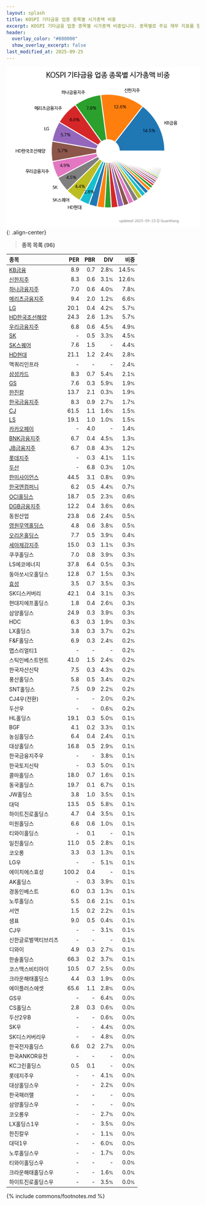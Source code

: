 ```yaml
---
layout: splash
title: KOSPI 기타금융 업종 종목별 시가총액 비중
excerpt: KOSPI 기타금융 업종 종목별 시가총액 비중입니다. 종목별로 주요 재무 지표를 함께 표시합니다.
header:
  overlay_color: "#800000"
  show_overlay_excerpt: false
last_modified_at: 2025-09-25
---
```



![KOSPI 기타금융 업종 종목별 시가총액 비중](/stats/sector/images/kospi_업종_기타금융_종목.png){: .align-center}


> **종목 목록 (96)**<a id="list"></a>

| **종목** | **PER** | **PBR** | **DIV** | **비중** |
| :------- | ------: | ------: | ------: | -------: |
| [KB금융](/105560/) | 8.9 | 0.7 | 2.8<small>%</small> | 14.5<small>%</small> |
| [신한지주](/055550/) | 8.3 | 0.6 | 3.1<small>%</small> | 12.6<small>%</small> |
| [하나금융지주](/086790/) | 7.0 | 0.6 | 4.0<small>%</small> | 7.8<small>%</small> |
| [메리츠금융지주](/138040/) | 9.4 | 2.0 | 1.2<small>%</small> | 6.6<small>%</small> |
| [LG](/003550/) | 20.1 | 0.4 | 4.2<small>%</small> | 5.7<small>%</small> |
| [HD한국조선해양](/009540/) | 24.3 | 2.6 | 1.3<small>%</small> | 5.7<small>%</small> |
| [우리금융지주](/316140/) | 6.8 | 0.6 | 4.5<small>%</small> | 4.9<small>%</small> |
| [SK](/034730/) | - | 0.5 | 3.3<small>%</small> | 4.5<small>%</small> |
| [SK스퀘어](/402340/) | 7.6 | 1.5 | - | 4.4<small>%</small> |
| [HD현대](/267250/) | 21.1 | 1.2 | 2.4<small>%</small> | 2.8<small>%</small> |
| 맥쿼리인프라 | - | - | - | 2.4<small>%</small> |
| [삼성카드](/029780/) | 8.3 | 0.7 | 5.4<small>%</small> | 2.1<small>%</small> |
| [GS](/078930/) | 7.6 | 0.3 | 5.9<small>%</small> | 1.9<small>%</small> |
| [한진칼](/180640/) | 13.7 | 2.1 | 0.3<small>%</small> | 1.9<small>%</small> |
| [한국금융지주](/071050/) | 8.3 | 0.9 | 2.7<small>%</small> | 1.7<small>%</small> |
| [CJ](/001040/) | 61.5 | 1.1 | 1.6<small>%</small> | 1.5<small>%</small> |
| [LS](/006260/) | 19.1 | 1.0 | 1.0<small>%</small> | 1.5<small>%</small> |
| [카카오페이](/377300/) | - | 4.0 | - | 1.4<small>%</small> |
| [BNK금융지주](/138930/) | 6.7 | 0.4 | 4.5<small>%</small> | 1.3<small>%</small> |
| [JB금융지주](/175330/) | 6.7 | 0.8 | 4.3<small>%</small> | 1.2<small>%</small> |
| [롯데지주](/004990/) | - | 0.3 | 4.1<small>%</small> | 1.1<small>%</small> |
| [두산](/000150/) | - | 6.8 | 0.3<small>%</small> | 1.0<small>%</small> |
| [한미사이언스](/008930/) | 44.5 | 3.1 | 0.8<small>%</small> | 0.9<small>%</small> |
| [한국앤컴퍼니](/000240/) | 6.2 | 0.5 | 4.4<small>%</small> | 0.7<small>%</small> |
| [OCI홀딩스](/010060/) | 18.7 | 0.5 | 2.3<small>%</small> | 0.6<small>%</small> |
| [DGB금융지주](/139130/) | 12.2 | 0.4 | 3.6<small>%</small> | 0.6<small>%</small> |
| 동원산업 | 23.8 | 0.6 | 2.4<small>%</small> | 0.5<small>%</small> |
| [영원무역홀딩스](/009970/) | 4.8 | 0.6 | 3.8<small>%</small> | 0.5<small>%</small> |
| [오리온홀딩스](/001800/) | 7.7 | 0.5 | 3.9<small>%</small> | 0.4<small>%</small> |
| [세아제강지주](/003030/) | 15.0 | 0.3 | 1.1<small>%</small> | 0.3<small>%</small> |
| 쿠쿠홀딩스 | 7.0 | 0.8 | 3.9<small>%</small> | 0.3<small>%</small> |
| LS에코에너지 | 37.8 | 6.4 | 0.5<small>%</small> | 0.3<small>%</small> |
| 동아쏘시오홀딩스 | 12.8 | 0.7 | 1.5<small>%</small> | 0.3<small>%</small> |
| [효성](/004800/) | 3.5 | 0.7 | 3.5<small>%</small> | 0.3<small>%</small> |
| SK디스커버리 | 42.1 | 0.4 | 3.1<small>%</small> | 0.3<small>%</small> |
| 현대지에프홀딩스 | 1.8 | 0.4 | 2.6<small>%</small> | 0.3<small>%</small> |
| 삼양홀딩스 | 24.9 | 0.3 | 3.9<small>%</small> | 0.3<small>%</small> |
| HDC | 6.3 | 0.3 | 1.9<small>%</small> | 0.3<small>%</small> |
| LX홀딩스 | 3.8 | 0.3 | 3.7<small>%</small> | 0.2<small>%</small> |
| F&F홀딩스 | 6.9 | 0.3 | 2.4<small>%</small> | 0.2<small>%</small> |
| 맵스리얼티1 | - | - | - | 0.2<small>%</small> |
| 스틱인베스트먼트 | 41.0 | 1.5 | 2.4<small>%</small> | 0.2<small>%</small> |
| 한국자산신탁 | 7.5 | 0.3 | 4.3<small>%</small> | 0.2<small>%</small> |
| 풍산홀딩스 | 5.8 | 0.5 | 3.4<small>%</small> | 0.2<small>%</small> |
| SNT홀딩스 | 7.5 | 0.9 | 2.2<small>%</small> | 0.2<small>%</small> |
| CJ4우(전환) | - | - | 2.0<small>%</small> | 0.2<small>%</small> |
| 두산우 | - | - | 0.6<small>%</small> | 0.2<small>%</small> |
| HL홀딩스 | 19.1 | 0.3 | 5.0<small>%</small> | 0.1<small>%</small> |
| BGF | 4.1 | 0.2 | 3.3<small>%</small> | 0.1<small>%</small> |
| 농심홀딩스 | 6.4 | 0.4 | 2.4<small>%</small> | 0.1<small>%</small> |
| 대상홀딩스 | 16.8 | 0.5 | 2.9<small>%</small> | 0.1<small>%</small> |
| 한국금융지주우 | - | - | 3.8<small>%</small> | 0.1<small>%</small> |
| 한국토지신탁 | - | 0.3 | 5.0<small>%</small> | 0.1<small>%</small> |
| 콜마홀딩스 | 18.0 | 0.7 | 1.6<small>%</small> | 0.1<small>%</small> |
| 동국홀딩스 | 19.7 | 0.1 | 6.7<small>%</small> | 0.1<small>%</small> |
| JW홀딩스 | 3.8 | 1.0 | 3.5<small>%</small> | 0.1<small>%</small> |
| 대덕 | 13.5 | 0.5 | 5.8<small>%</small> | 0.1<small>%</small> |
| 하이트진로홀딩스 | 4.7 | 0.4 | 3.5<small>%</small> | 0.1<small>%</small> |
| 미원홀딩스 | 6.6 | 0.6 | 1.0<small>%</small> | 0.1<small>%</small> |
| 티와이홀딩스 | - | 0.1 | - | 0.1<small>%</small> |
| 일진홀딩스 | 11.0 | 0.5 | 2.8<small>%</small> | 0.1<small>%</small> |
| 코오롱 | 3.3 | 0.3 | 1.3<small>%</small> | 0.1<small>%</small> |
| LG우 | - | - | 5.1<small>%</small> | 0.1<small>%</small> |
| 에이치에스효성 | 100.2 | 0.4 | - | 0.1<small>%</small> |
| AK홀딩스 | - | 0.3 | 3.9<small>%</small> | 0.1<small>%</small> |
| 경동인베스트 | 6.0 | 0.3 | 1.3<small>%</small> | 0.1<small>%</small> |
| 노루홀딩스 | 5.5 | 0.6 | 2.1<small>%</small> | 0.1<small>%</small> |
| 서연 | 1.5 | 0.2 | 2.2<small>%</small> | 0.1<small>%</small> |
| 샘표 | 9.0 | 0.5 | 0.4<small>%</small> | 0.1<small>%</small> |
| CJ우 | - | - | 3.1<small>%</small> | 0.1<small>%</small> |
| 신한글로벌액티브리츠 | - | - | - | 0.1<small>%</small> |
| 디와이 | 4.9 | 0.3 | 2.7<small>%</small> | 0.1<small>%</small> |
| 한솔홀딩스 | 66.3 | 0.2 | 3.7<small>%</small> | 0.1<small>%</small> |
| 코스맥스비티아이 | 10.5 | 0.7 | 2.5<small>%</small> | 0.0<small>%</small> |
| 크라운해태홀딩스 | 4.4 | 0.3 | 1.9<small>%</small> | 0.0<small>%</small> |
| 에이플러스에셋 | 65.6 | 1.1 | 2.8<small>%</small> | 0.0<small>%</small> |
| GS우 | - | - | 6.4<small>%</small> | 0.0<small>%</small> |
| CS홀딩스 | 2.8 | 0.3 | 0.6<small>%</small> | 0.0<small>%</small> |
| 두산2우B | - | - | 0.6<small>%</small> | 0.0<small>%</small> |
| SK우 | - | - | 4.4<small>%</small> | 0.0<small>%</small> |
| SK디스커버리우 | - | - | 4.8<small>%</small> | 0.0<small>%</small> |
| 한국전자홀딩스 | 6.6 | 0.2 | 2.7<small>%</small> | 0.0<small>%</small> |
| 한국ANKOR유전 | - | - | - | 0.0<small>%</small> |
| KC그린홀딩스 | 0.5 | 0.1 | - | 0.0<small>%</small> |
| 롯데지주우 | - | - | 4.1<small>%</small> | 0.0<small>%</small> |
| 대상홀딩스우 | - | - | 2.2<small>%</small> | 0.0<small>%</small> |
| 한국패러랠 | - | - | - | 0.0<small>%</small> |
| 삼양홀딩스우 | - | - | - | 0.0<small>%</small> |
| 코오롱우 | - | - | 2.7<small>%</small> | 0.0<small>%</small> |
| LX홀딩스1우 | - | - | 3.5<small>%</small> | 0.0<small>%</small> |
| 한진칼우 | - | - | 1.1<small>%</small> | 0.0<small>%</small> |
| 대덕1우 | - | - | 6.0<small>%</small> | 0.0<small>%</small> |
| 노루홀딩스우 | - | - | 1.7<small>%</small> | 0.0<small>%</small> |
| 티와이홀딩스우 | - | - | - | 0.0<small>%</small> |
| 크라운해태홀딩스우 | - | - | 1.6<small>%</small> | 0.0<small>%</small> |
| 하이트진로홀딩스우 | - | - | 3.5<small>%</small> | 0.0<small>%</small> |

{% include commons/footnotes.md %}
